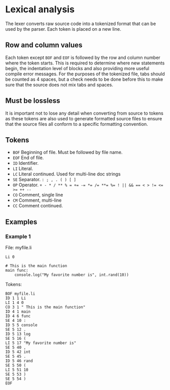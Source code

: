 # Lexical analysis

The lexer converts raw source code into a tokenized format that can be used by
the parser. Each token is placed on a new line.

## Row and column values

Each token except `BOF` and `EOF` is followed by the row and column number where
the token starts. This is required to determine where new statements begin, the
indentation level of blocks and also providing more useful compile error
messages. For the purposes of the tokenized file, tabs should be counted as 4
spaces, but a check needs to be done before this to make sure that the source
does not mix tabs and spaces.

## Must be lossless

It is important not to lose any detail when converting from source to tokens as
these tokens are also used to generate formatted source files to ensure that the
source files all conform to a specific formatting convention.

## Tokens

- `BOF` Beginning of file. Must be followed by file name.
- `EOF` End of file.
- `ID` Identifier.
- `LI` Literal.
- `LC` Literal continued. Used for multi-line doc strings
- `SE` Separator. `: ; , . ( ) [ ]`
- `OP` Operator. `+ - * / ** % = += -= *= /= **= %= ! || && == < > != <= >= ++ --`
- `CO` Comment, single line
- `CM` Comment, multi-line
- `CC` Comment continued.

## Examples

### Example 1

File: myfile.li

    Li 0
    
    # This is the main function
    main func:
        console.log("My favorite number is", int.rand(10))

Tokens:

    BOF myfile.li
    ID 1 1 Li
    LI 1 4 0
    CO 3 1 " This is the main function"
    ID 4 1 main
    ID 4 6 func
    SE 4 10 :
    ID 5 5 console
    SE 5 12 .
    ID 5 13 log
    SE 5 16 (
    LI 5 17 "My favorite number is"
    SE 5 40 ,
    ID 5 42 int
    SE 5 45 .
    ID 5 46 rand
    SE 5 50 (
    LI 5 51 10
    SE 5 53 )
    SE 5 54 )
    EOF
